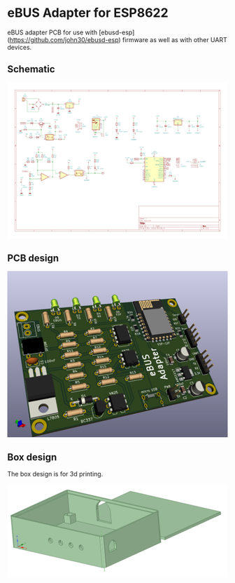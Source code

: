 # eBUS Adapter for ESP8622

eBUS adapter PCB for use with [ebusd-esp] (https://github.com/john30/ebusd-esp) firmware as well as with other UART devices.

## Schematic

![Schematic](./schematic.png)

## PCB design

![PCB design](./pcb.png)

## Box design

The box design is for 3d printing.

![PCB design](./box.png)
